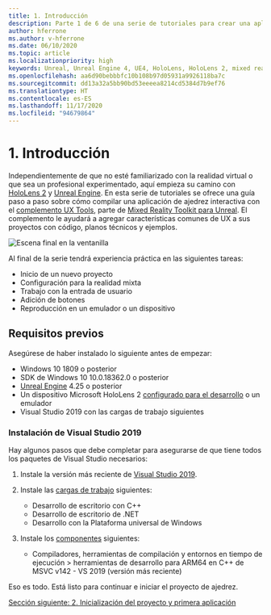 ```yaml
---
title: 1. Introducción
description: Parte 1 de 6 de una serie de tutoriales para crear una aplicación de ajedrez sencilla con Unreal Engine 4 y el complemento UX Tools de Mixed Reality Toolkit
author: hferrone
ms.author: v-hferrone
ms.date: 06/10/2020
ms.topic: article
ms.localizationpriority: high
keywords: Unreal, Unreal Engine 4, UE4, HoloLens, HoloLens 2, mixed reality, tutorial, getting started, mrtk, uxt, UX Tools, documentation, mixed reality headset, windows mixed reality headset, virtual reality headset
ms.openlocfilehash: aa6d90bebbbfc10b108b97d05931a9926118ba7c
ms.sourcegitcommit: dd13a32a5bb90bd53eeeea8214cd5384d7b9ef76
ms.translationtype: HT
ms.contentlocale: es-ES
ms.lasthandoff: 11/17/2020
ms.locfileid: "94679864"
---
```

# <a name="1-getting-started"></a>1. Introducción

Independientemente de que no esté familiarizado con la realidad virtual o que sea un profesional experimentado, aquí empieza su camino con [HoloLens 2](https://docs.microsoft.com/windows/mixed-reality/) y [Unreal Engine](https://www.unrealengine.com/en-US/). En esta serie de tutoriales se ofrece una guía paso a paso sobre cómo compilar una aplicación de ajedrez interactiva con el [complemento UX Tools](https://github.com/microsoft/MixedReality-UXTools-Unreal), parte de [Mixed Reality Toolkit para Unreal](https://github.com/microsoft/MixedRealityToolkit-Unreal). El complemento le ayudará a agregar características comunes de UX a sus proyectos con código, planos técnicos y ejemplos. 

![Escena final en la ventanilla](images/unreal-uxt/5-endscene.PNG)

Al final de la serie tendrá experiencia práctica en las siguientes tareas:
* Inicio de un nuevo proyecto
* Configuración para la realidad mixta
* Trabajo con la entrada de usuario
* Adición de botones
* Reproducción en un emulador o un dispositivo


## <a name="prerequisites"></a>Requisitos previos
Asegúrese de haber instalado lo siguiente antes de empezar:
* Windows 10 1809 o posterior
* SDK de Windows 10 10.0.18362.0 o posterior
* [Unreal Engine](https://www.unrealengine.com/en-US/get-now) 4.25 o posterior
* Un dispositivo Microsoft HoloLens 2 [configurado para el desarrollo](../../platform-capabilities-and-apis/using-visual-studio.md#enabling-developer-mode) o un emulador
* Visual Studio 2019 con las cargas de trabajo siguientes

### <a name="installing-visual-studio-2019"></a>Instalación de Visual Studio 2019
Hay algunos pasos que debe completar para asegurarse de que tiene todos los paquetes de Visual Studio necesarios:
1. Instale la versión más reciente de [Visual Studio 2019](https://visualstudio.microsoft.com/downloads/).
2. Instale las [cargas de trabajo](https://docs.microsoft.com/visualstudio/install/modify-visual-studio?#modify-workloads) siguientes:
    * Desarrollo de escritorio con C++
    * Desarrollo de escritorio de .NET
    * Desarrollo con la Plataforma universal de Windows

3. Instale los [componentes](https://docs.microsoft.com/visualstudio/install/modify-visual-studio?#modify-individual-components) siguientes:
    * Compiladores, herramientas de compilación y entornos en tiempo de ejecución > herramientas de desarrollo para ARM64 en C++ de MSVC v142 - VS 2019 (versión más reciente)

Eso es todo. Está listo para continuar e iniciar el proyecto de ajedrez.

[Sección siguiente: 2. Inicialización del proyecto y primera aplicación](unreal-uxt-ch2.md)